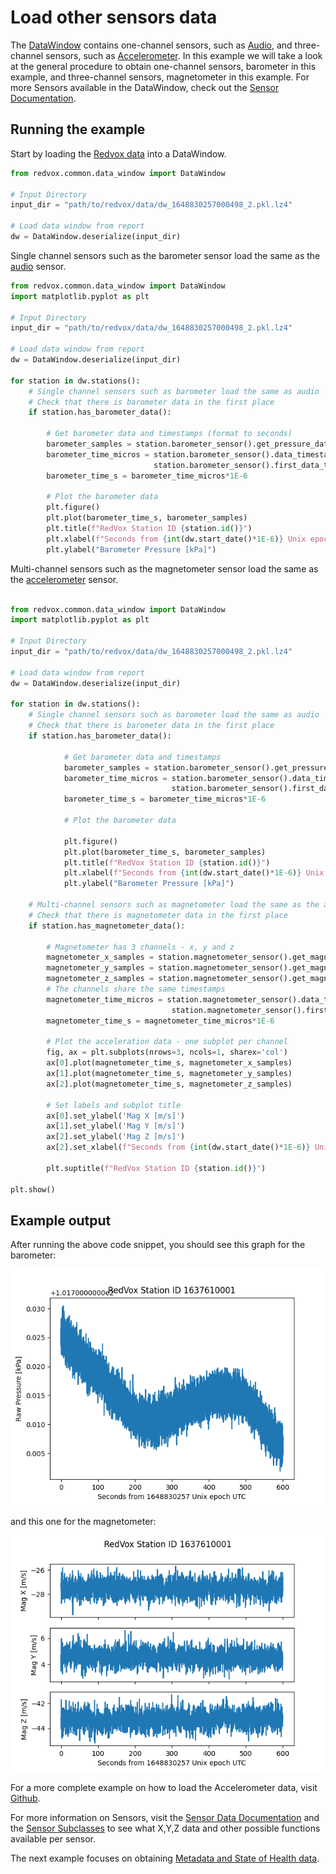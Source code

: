 # Load other sensors data

The [DataWindow](https://github.com/RedVoxInc/redvox-python-sdk/tree/master/docs/python_sdk/data_window#-redvox-python-sdk-datawindow-manual) 
contains one-channel sensors, such as [Audio](00_audio_from_report.md), and three-channel sensors, 
such as [Accelerometer](01_accelerometer_from_report.md). In this example we will take a look at the general procedure
to obtain one-channel sensors, barometer in this example, and three-channel sensors, magnetometer in this example. 
For more Sensors available in the DataWindow, check out the
[Sensor Documentation](https://github.com/RedVoxInc/redvox-python-sdk/tree/master/docs/python_sdk/data_window/station#sensor-data-access).

## Running the example
Start by loading the [Redvox data](getting_data_from_report.md) into a DataWindow.

```python
from redvox.common.data_window import DataWindow

# Input Directory
input_dir = "path/to/redvox/data/dw_1648830257000498_2.pkl.lz4"

# Load data window from report
dw = DataWindow.deserialize(input_dir)
```

Single channel sensors such as the barometer sensor load the same as the [audio](00_audio_from_report.md) sensor.

```python
from redvox.common.data_window import DataWindow
import matplotlib.pyplot as plt

# Input Directory
input_dir = "path/to/redvox/data/dw_1648830257000498_2.pkl.lz4"

# Load data window from report
dw = DataWindow.deserialize(input_dir)

for station in dw.stations():
    # Single channel sensors such as barometer load the same as audio
    # Check that there is barometer data in the first place
    if station.has_barometer_data():

        # Get barometer data and timestamps (format to seconds) 
        barometer_samples = station.barometer_sensor().get_pressure_data()
        barometer_time_micros = station.barometer_sensor().data_timestamps() - \
                                station.barometer_sensor().first_data_timestamp()
        barometer_time_s = barometer_time_micros*1E-6
    
        # Plot the barometer data
        plt.figure()
        plt.plot(barometer_time_s, barometer_samples)
        plt.title(f"RedVox Station ID {station.id()}")
        plt.xlabel(f"Seconds from {int(dw.start_date()*1E-6)} Unix epoch UTC")
        plt.ylabel("Barometer Pressure [kPa]")

```

Multi-channel sensors such as the magnetometer sensor load the same as the [accelerometer](02_other_sensors_from_report.md) sensor.

```python

from redvox.common.data_window import DataWindow
import matplotlib.pyplot as plt

# Input Directory
input_dir = "path/to/redvox/data/dw_1648830257000498_2.pkl.lz4"

# Load data window from report
dw = DataWindow.deserialize(input_dir)

for station in dw.stations():
    # Single channel sensors such as barometer load the same as audio
    # Check that there is barometer data in the first place
    if station.has_barometer_data():
    
            # Get barometer data and timestamps
            barometer_samples = station.barometer_sensor().get_pressure_data()
            barometer_time_micros = station.barometer_sensor().data_timestamps() - \
                                    station.barometer_sensor().first_data_timestamp()
            barometer_time_s = barometer_time_micros*1E-6
        
            # Plot the barometer data
        
            plt.figure()
            plt.plot(barometer_time_s, barometer_samples)
            plt.title(f"RedVox Station ID {station.id()}")
            plt.xlabel(f"Seconds from {int(dw.start_date()*1E-6)} Unix epoch UTC")
            plt.ylabel("Barometer Pressure [kPa]")

    # Multi-channel sensors such as magnetometer load the same as the accelerometer sensor
    # Check that there is magnetometer data in the first place
    if station.has_magnetometer_data():

        # Magnetometer has 3 channels - x, y and z
        magnetometer_x_samples = station.magnetometer_sensor().get_magnetometer_x_data()
        magnetometer_y_samples = station.magnetometer_sensor().get_magnetometer_y_data()
        magnetometer_z_samples = station.magnetometer_sensor().get_magnetometer_z_data()
        # The channels share the same timestamps
        magnetometer_time_micros = station.magnetometer_sensor().data_timestamps() - \
                                    station.magnetometer_sensor().first_data_timestamp()
        magnetometer_time_s = magnetometer_time_micros*1E-6
    
        # Plot the acceleration data - one subplot per channel
        fig, ax = plt.subplots(nrows=3, ncols=1, sharex='col')
        ax[0].plot(magnetometer_time_s, magnetometer_x_samples)
        ax[1].plot(magnetometer_time_s, magnetometer_y_samples)
        ax[2].plot(magnetometer_time_s, magnetometer_z_samples)
    
        # Set labels and subplot title
        ax[0].set_ylabel('Mag X [m/s]')
        ax[1].set_ylabel('Mag Y [m/s]')
        ax[2].set_ylabel('Mag Z [m/s]')
        ax[2].set_xlabel(f"Seconds from {int(dw.start_date()*1E-6)} Unix epoch UTC")
    
        plt.suptitle(f"RedVox Station ID {station.id()}")

plt.show()
```
## Example output
After running the above code snippet, you should see this graph for the barometer:

![](../img/fig_ex_02_bar.png)

and this one for the magnetometer:

![](../img/fig_ex_02_mag.png)


For a more complete example on how to load the Accelerometer data, visit
[Github](https://github.com/RedVoxInc/redvox-examples/blob/main/examples/ex_02_other_sensors/load_other_sensors.py).

For more information on Sensors, visit the 
[Sensor Data Documentation](https://github.com/RedVoxInc/redvox-python-sdk/tree/master/docs/python_sdk/data_window/station#sensor-data)
and the [Sensor Subclasses](https://github.com/RedVoxInc/redvox-python-sdk/tree/master/docs/python_sdk/data_window/station#sensor-subclass-functions)
to see what X,Y,Z data and other possible functions available per sensor.

The next example focuses on obtaining [Metadata and State of Health data](03_metadata_soh_from_report.md).

